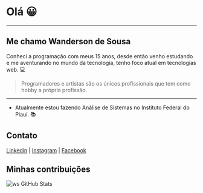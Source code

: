 # Olá :grinning:

---

## Me chamo Wanderson de Sousa

Conheci a programação com meus 15 anos, desde então venho estudando e me aventurando no mundo da tecnologia, tenho foco atual em tecnologias web. :computer:

>Programadores e artistas são os únicos profissionais que tem como hobby a própria profissão.


--- 
* Atualmente estou fazendo Análise de Sistemas no Instituto Federal do Piauí. :books:

## Contato

[Linkedin](https://www.linkedin.com/in/wanderson-sousa) |
[Instagram](https://www.instagram.com/wandersonsousa010/) |
[Facebook](https://www.facebook.com/profile.php?id=100027873699241) 

## Minhas contribuições
![ws GitHub Stats](https://github-readme-stats.vercel.app/api?username=wandersonsousa&hide=["stars"]&show_icons=true)
